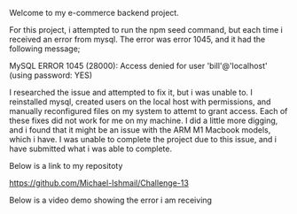 Welcome to my e-commerce backend project.

For this project, i attempted to run the npm seed command, but each time i received an error from mysql. The error was error 1045, and it had the following message;

MySQL ERROR 1045 (28000): Access denied for user 'bill'@'localhost' (using password: YES)

I researched the issue and attempted to fix it, but i was unable to. I reinstalled mysql, created users on the local host with permissions, and manually reconfigured files on my system to attemt to grant access. Each of these fixes did not work for me on my machine. I did a little more digging, and i found that it might be an issue with the ARM M1 Macbook models, which i have. I was unable to complete the project due to this issue, and i have submitted what i was able to complete.

Below is a link to my repositoty

https://github.com/Michael-Ishmail/Challenge-13

Below is a video demo showing the error i am receiving



